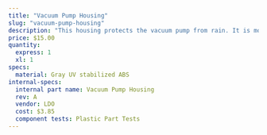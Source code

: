 ```yaml
---
title: "Vacuum Pump Housing"
slug: "vacuum-pump-housing"
description: "This housing protects the vacuum pump from rain. It is mounted on the z-axis extrusion."
price: $15.00
quantity:
  express: 1
  xl: 1
specs:
  material: Gray UV stabilized ABS
internal-specs:
  internal part name: Vacuum Pump Housing
  rev: A
  vendor: LDO
  cost: $3.85
  component tests: Plastic Part Tests
---
```

